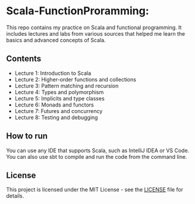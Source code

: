 # Scala-FunctionProramming:

This repo contains my practice on Scala and functional programming. It includes lectures and labs from various sources that helped me learn the basics and advanced concepts of Scala.

## Contents

- Lecture 1: Introduction to Scala
- Lecture 2: Higher-order functions and collections
- Lecture 3: Pattern matching and recursion
- Lecture 4: Types and polymorphism
- Lecture 5: Implicits and type classes
- Lecture 6: Monads and functors
- Lecture 7: Futures and concurrency
- Lecture 8: Testing and debugging

## How to run

You can use any IDE that supports Scala, such as IntelliJ IDEA or VS Code. You can also use sbt to compile and run the code from the command line.

## License

This project is licensed under the MIT License - see the [LICENSE]() file for details.
